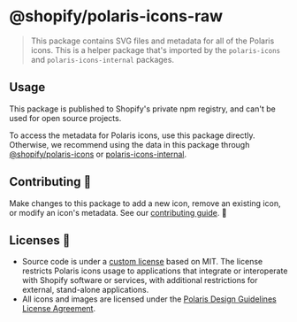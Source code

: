 # @shopify/polaris-icons-raw

> This package contains SVG files and metadata for all of the Polaris icons. This is a helper package that's imported by the `polaris-icons` and `polaris-icons-internal` packages.

## Usage

This package is published to Shopify's private npm registry, and can't be used for open source projects.

To access the metadata for Polaris icons, use this package directly. Otherwise, we recommend using the data in this package through [@shopify/polaris-icons](../../packages/polaris-icons) or [polaris-icons-internal](../../packages/polaris-icons-internal).

## Contributing 🙌

Make changes to this package to add a new icon, remove an existing icon, or modify an icon's metadata. See our [contributing guide](https://github.com/Shopify/polaris-icons/blob/master/CONTRIBUTING.md). 👀

## Licenses 📝

- Source code is under a [custom license](https://github.com/Shopify/polaris-icons/blob/master/LICENSE.md) based on MIT. The license restricts Polaris icons usage to applications that integrate or interoperate with Shopify software or services, with additional restrictions for external, stand-alone applications.
- All icons and images are licensed under the [Polaris Design Guidelines License Agreement](https://polaris.shopify.com/legal/license).
